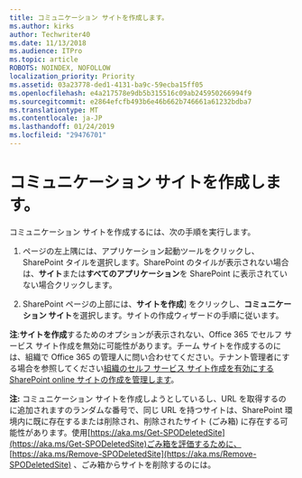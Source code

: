 ```yaml
---
title: コミュニケーション サイトを作成します。
ms.author: kirks
author: Techwriter40
ms.date: 11/13/2018
ms.audience: ITPro
ms.topic: article
ROBOTS: NOINDEX, NOFOLLOW
localization_priority: Priority
ms.assetid: 03a23778-ded1-4131-ba9c-59ecba15ff05
ms.openlocfilehash: e4a217578e9db5b315516c09ab245950266994f9
ms.sourcegitcommit: e2864efcfb493b6e46b662b746661a61232bdba7
ms.translationtype: MT
ms.contentlocale: ja-JP
ms.lasthandoff: 01/24/2019
ms.locfileid: "29476701"
---
```

# <a name="create-a-communication-site"></a>コミュニケーション サイトを作成します。

コミュニケーション サイトを作成するには、次の手順を実行します。 
  
1. ページの左上隅には、アプリケーション起動ツールをクリックし、SharePoint タイルを選択します。SharePoint のタイルが表示されない場合は、**サイト**または**すべてのアプリケーション**を SharePoint に表示されていない場合クリックします。 
    
2. SharePoint ページの上部には、**サイトを作成**] をクリックし、**コミュニケーション サイト**を選択します。サイトの作成ウィザードの手順に従います。 
    
 **注**:**サイトを作成**するためのオプションが表示されない、Office 365 でセルフ サービス サイト作成を無効に可能性があります。チーム サイトを作成するのには、組織で Office 365 の管理人に問い合わせてください。テナント管理者にする場合を参照してください[組織のセルフ サービス サイト作成を有効にする SharePoint online サイトの作成を管理します](https://go.microsoft.com/fwlink/?linkid=2018780)。
  
 **注:** コミュニケーション サイトを作成しようとしているし、URL を取得するのに追加されますのランダムな番号で、同じ URL を持つサイトは、SharePoint 環境内に既に存在するまたは削除され、削除されたサイト (ごみ箱) に存在する可能性があります。使用[https://aka.ms/Get-SPODeletedSite](https://aka.ms/Get-SPODeletedSite)ごみ箱を評価するために、 [https://aka.ms/Remove-SPODeletedSite](https://aka.ms/Remove-SPODeletedSite) 、ごみ箱からサイトを削除するのには。 
  

